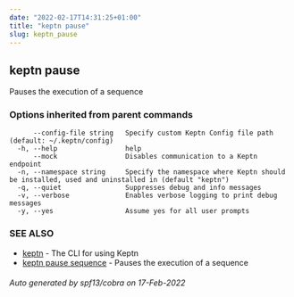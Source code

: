 ```yaml
---
date: "2022-02-17T14:31:25+01:00"
title: "keptn pause"
slug: keptn_pause
---
```

## keptn pause

Pauses the execution of a sequence

### Options inherited from parent commands

```
      --config-file string   Specify custom Keptn Config file path (default: ~/.keptn/config)
  -h, --help                 help
      --mock                 Disables communication to a Keptn endpoint
  -n, --namespace string     Specify the namespace where Keptn should be installed, used and uninstalled in (default "keptn")
  -q, --quiet                Suppresses debug and info messages
  -v, --verbose              Enables verbose logging to print debug messages
  -y, --yes                  Assume yes for all user prompts
```

### SEE ALSO

* [keptn](../keptn/)  - The CLI for using Keptn
* [keptn pause sequence](../keptn_pause_sequence/)  - Pauses the execution of a sequence

###### Auto generated by spf13/cobra on 17-Feb-2022

